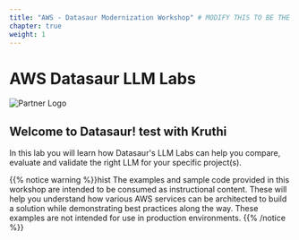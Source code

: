 ```yaml
---
title: "AWS - Datasaur Modernization Workshop" # MODIFY THIS TO BE THE TITLE OF YOUR WORKSHOP
chapter: true
weight: 1
---
```




# AWS Datasaur LLM Labs <!-- CHANGE THIS TO BE THE TITLE OF YOUR WORKSHOP -->

![Partner Logo](/images/datasaur1.png)  <!-- ADD YOUR PARTNER LOGO HERE USING THE INSTRUCTIONS BELOW -->



## Welcome to Datasaur! test with Kruthi  
 
In this lab you will learn how Datasaur's LLM Labs can help you compare, evaluate and validate the right LLM for your specific project(s).


{{% notice warning %}}hist
The examples and sample code provided in this workshop are intended to be consumed as instructional content. These will help you understand how various AWS services can be architected to build a solution while demonstrating best practices along the way. These examples are not intended for use in production environments.
{{% /notice %}}